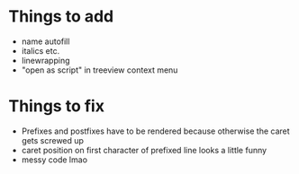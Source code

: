 # Things to add
- name autofill
- italics etc.
- linewrapping
- "open as script" in treeview context menu

# Things to fix
- Prefixes and postfixes have to be rendered because otherwise the caret gets screwed up
- caret position on first character of prefixed line looks a little funny
- messy code lmao
